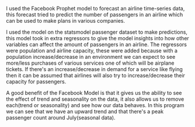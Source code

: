 I used the Facebook Prophet model to forecast an airline time-series data, this forecast tried to predict the number of passengers in an airline which can be used to make plans in various companies.

I used the model on the statsmodel passenger dataset to make predictions, this model took in extra regressors to give the model insights
into how other variables can affect the amount of passengers in an airline. The regressors were population and airline capacity, these were added because with
a population increase/decrease in an environment we can expect to see more/less purchases of various services one of which will be airplane tickets. If there's an increase/decrease in demand for a service like flying then it can be assumed that airlines will also try to increase/decrease their capacity for passengers.

A good benefit of the Facebook Model is that it gives us the ability to see the effect of trend and seasonality on the data, it also allows us to remove each(trend or seasonality)
and see how our data behaves. In this program we can see that we have an upward trend and that there's a peak passenger count around July(seasonal data).

